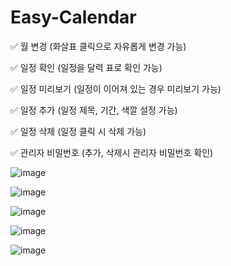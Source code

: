 # Easy-Calendar

✅ 월 변경 (화살표 클릭으로 자유롭게 변경 가능)

✅ 일정 확인 (일정을 달력 표로 확인 가능)

✅ 일정 미리보기 (일정이 이어져 있는 경우 미리보기 가능)

✅ 일정 추가 (일정 제목, 기간, 색깔 설정 가능)

✅ 일정 삭제 (일정 클릭 시 삭제 가능)

✅ 관리자 비밀번호 (추가, 삭제시 관리자 비밀번호 확인)

![image](https://github.com/user-attachments/assets/1e839658-e5f3-4f06-a71c-d9a330ac7d52)

![image](https://github.com/user-attachments/assets/1d438688-f956-4cee-9034-614f46ebe2b0)

![image](https://github.com/user-attachments/assets/5ea88aa5-56e3-46f2-98b6-45101330f637)

![image](https://github.com/user-attachments/assets/46698435-a0ed-4b50-8754-5605e8d4935b)

![image](https://github.com/user-attachments/assets/67d6f462-e1ce-4861-8af9-ad826550fb36)
